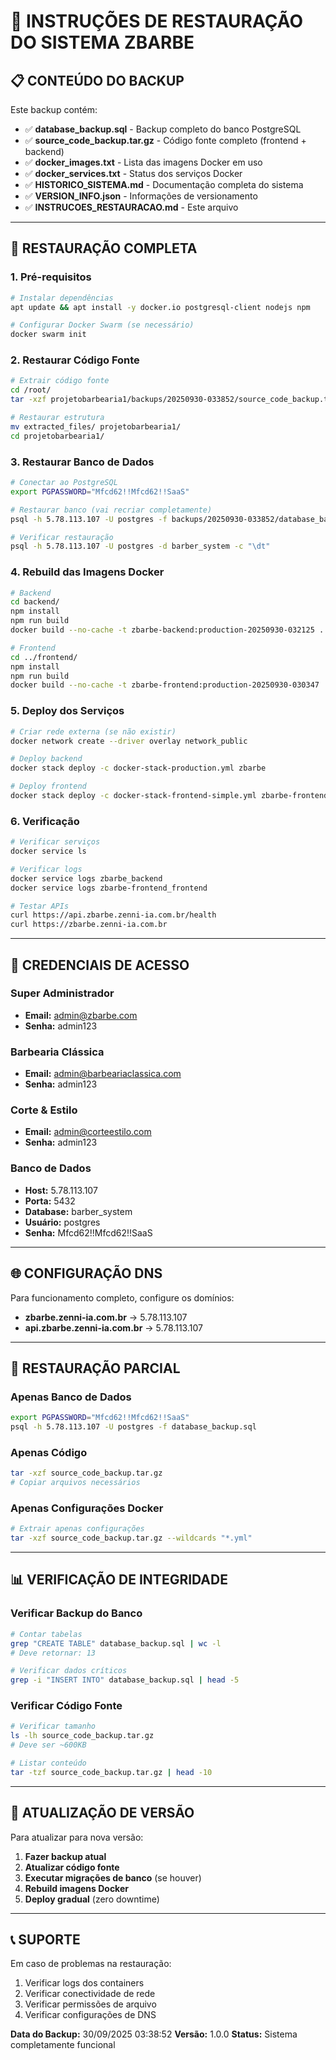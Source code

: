 # 🔄 INSTRUÇÕES DE RESTAURAÇÃO DO SISTEMA ZBARBE

## 📋 **CONTEÚDO DO BACKUP**

Este backup contém:
- ✅ **database_backup.sql** - Backup completo do banco PostgreSQL
- ✅ **source_code_backup.tar.gz** - Código fonte completo (frontend + backend)
- ✅ **docker_images.txt** - Lista das imagens Docker em uso
- ✅ **docker_services.txt** - Status dos serviços Docker
- ✅ **HISTORICO_SISTEMA.md** - Documentação completa do sistema
- ✅ **VERSION_INFO.json** - Informações de versionamento
- ✅ **INSTRUCOES_RESTAURACAO.md** - Este arquivo

---

## 🔧 **RESTAURAÇÃO COMPLETA**

### **1. Pré-requisitos**
```bash
# Instalar dependências
apt update && apt install -y docker.io postgresql-client nodejs npm

# Configurar Docker Swarm (se necessário)
docker swarm init
```

### **2. Restaurar Código Fonte**
```bash
# Extrair código fonte
cd /root/
tar -xzf projetobarbearia1/backups/20250930-033852/source_code_backup.tar.gz

# Restaurar estrutura
mv extracted_files/ projetobarbearia1/
cd projetobarbearia1/
```

### **3. Restaurar Banco de Dados**
```bash
# Conectar ao PostgreSQL
export PGPASSWORD="Mfcd62!!Mfcd62!!SaaS"

# Restaurar banco (vai recriar completamente)
psql -h 5.78.113.107 -U postgres -f backups/20250930-033852/database_backup.sql

# Verificar restauração
psql -h 5.78.113.107 -U postgres -d barber_system -c "\dt"
```

### **4. Rebuild das Imagens Docker**
```bash
# Backend
cd backend/
npm install
npm run build
docker build --no-cache -t zbarbe-backend:production-20250930-032125 .

# Frontend
cd ../frontend/
npm install
npm run build
docker build --no-cache -t zbarbe-frontend:production-20250930-030347 .
```

### **5. Deploy dos Serviços**
```bash
# Criar rede externa (se não existir)
docker network create --driver overlay network_public

# Deploy backend
docker stack deploy -c docker-stack-production.yml zbarbe

# Deploy frontend
docker stack deploy -c docker-stack-frontend-simple.yml zbarbe-frontend
```

### **6. Verificação**
```bash
# Verificar serviços
docker service ls

# Verificar logs
docker service logs zbarbe_backend
docker service logs zbarbe-frontend_frontend

# Testar APIs
curl https://api.zbarbe.zenni-ia.com.br/health
curl https://zbarbe.zenni-ia.com.br
```

---

## 🔐 **CREDENCIAIS DE ACESSO**

### **Super Administrador**
- **Email:** admin@zbarbe.com
- **Senha:** admin123

### **Barbearia Clássica**
- **Email:** admin@barbeariaclassica.com
- **Senha:** admin123

### **Corte & Estilo**
- **Email:** admin@corteestilo.com
- **Senha:** admin123

### **Banco de Dados**
- **Host:** 5.78.113.107
- **Porta:** 5432
- **Database:** barber_system
- **Usuário:** postgres
- **Senha:** Mfcd62!!Mfcd62!!SaaS

---

## 🌐 **CONFIGURAÇÃO DNS**

Para funcionamento completo, configure os domínios:
- **zbarbe.zenni-ia.com.br** → 5.78.113.107
- **api.zbarbe.zenni-ia.com.br** → 5.78.113.107

---

## 🚨 **RESTAURAÇÃO PARCIAL**

### **Apenas Banco de Dados**
```bash
export PGPASSWORD="Mfcd62!!Mfcd62!!SaaS"
psql -h 5.78.113.107 -U postgres -f database_backup.sql
```

### **Apenas Código**
```bash
tar -xzf source_code_backup.tar.gz
# Copiar arquivos necessários
```

### **Apenas Configurações Docker**
```bash
# Extrair apenas configurações
tar -xzf source_code_backup.tar.gz --wildcards "*.yml"
```

---

## 📊 **VERIFICAÇÃO DE INTEGRIDADE**

### **Verificar Backup do Banco**
```bash
# Contar tabelas
grep "CREATE TABLE" database_backup.sql | wc -l
# Deve retornar: 13

# Verificar dados críticos
grep -i "INSERT INTO" database_backup.sql | head -5
```

### **Verificar Código Fonte**
```bash
# Verificar tamanho
ls -lh source_code_backup.tar.gz
# Deve ser ~600KB

# Listar conteúdo
tar -tzf source_code_backup.tar.gz | head -10
```

---

## 🔄 **ATUALIZAÇÃO DE VERSÃO**

Para atualizar para nova versão:

1. **Fazer backup atual**
2. **Atualizar código fonte**
3. **Executar migrações de banco** (se houver)
4. **Rebuild imagens Docker**
5. **Deploy gradual** (zero downtime)

---

## 📞 **SUPORTE**

Em caso de problemas na restauração:
1. Verificar logs dos containers
2. Verificar conectividade de rede
3. Verificar permissões de arquivo
4. Verificar configurações de DNS

**Data do Backup:** 30/09/2025 03:38:52
**Versão:** 1.0.0
**Status:** Sistema completamente funcional